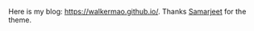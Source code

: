 Here is my blog: https://walkermao.github.io/. Thanks [Samarjeet](https://github.com/thelehhman) for the theme.
